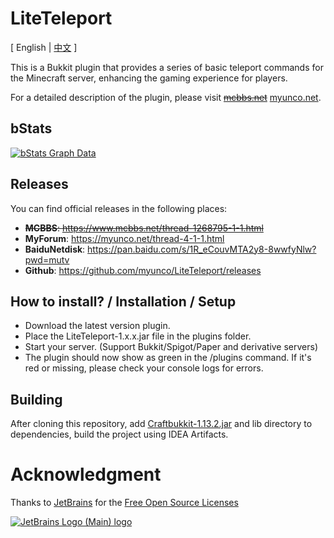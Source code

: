 # LiteTeleport
<span>[ English | <a href="README_ZH.md">中文</a> ]</span>

This is a Bukkit plugin that provides a series of basic teleport commands for the Minecraft server, enhancing the gaming experience for players.

For a detailed description of the plugin, please visit ~~[mcbbs.net](https://www.mcbbs.net/thread-1268795-1-1.html)~~ [myunco.net](https://myunco.net/thread-4-1-1.html).

bStats
---
[![bStats Graph Data](https://bstats.org/signatures/bukkit/LiteTeleport.svg)](https://bstats.org/plugin/bukkit/LiteTeleport)

Releases
---
You can find official releases in the following places:
- ~~**MCBBS**: https://www.mcbbs.net/thread-1268795-1-1.html~~
- **MyForum**: https://myunco.net/thread-4-1-1.html
- **BaiduNetdisk**: https://pan.baidu.com/s/1R_eCouvMTA2y8-8wwfyNlw?pwd=mutv
- **Github**: https://github.com/myunco/LiteTeleport/releases

How to install? / Installation / Setup
---
* Download the latest version plugin.
* Place the LiteTeleport-1.x.x.jar file in the plugins folder.
* Start your server. (Support Bukkit/Spigot/Paper and derivative servers)
* The plugin should now show as green in the /plugins command. If it's red or missing, please check your console logs for errors.

Building
---
After cloning this repository, add [Craftbukkit-1.13.2.jar](https://getbukkit.org/get/fQ2hcjORI73x66tj7h0X8f4hteJAB64i) and lib directory to dependencies, build the project using IDEA Artifacts.

# Acknowledgment
Thanks to [JetBrains](https://www.jetbrains.com/?from=ServerMonitor) for the [Free Open Source Licenses](https://jb.gg/OpenSourceSupport)

[![JetBrains Logo (Main) logo](https://resources.jetbrains.com/storage/products/company/brand/logos/jb_beam.svg)](https://www.jetbrains.com/?from=ServerMonitor)
